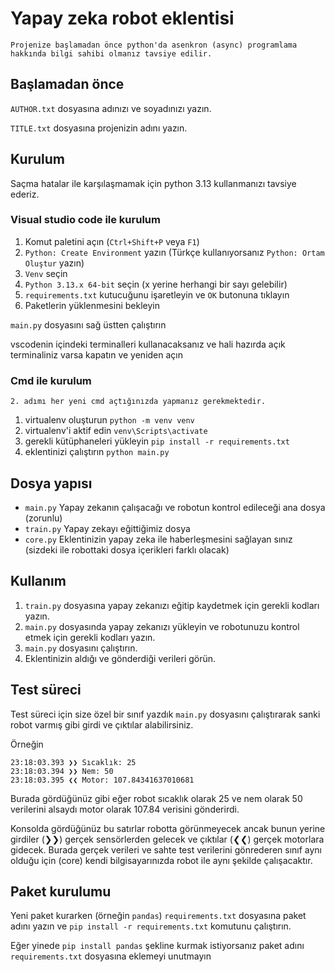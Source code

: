 # Yapay zeka robot eklentisi

```{tip}
Projenize başlamadan önce python'da asenkron (async) programlama hakkında bilgi sahibi olmanız tavsiye edilir.
```

## Başlamadan önce

`AUTHOR.txt` dosyasına adınızı ve soyadınızı yazın.

`TITLE.txt` dosyasına projenizin adını yazın.


## Kurulum

Saçma hatalar ile karşılaşmamak için python 3.13 kullanmanızı tavsiye ederiz.

### Visual studio code ile kurulum

1. Komut paletini açın (`Ctrl+Shift+P` veya `F1`)
2. `Python: Create Environment` yazın (Türkçe kullanıyorsanız `Python: Ortam Oluştur` yazın)
3. `Venv` seçin
4. `Python 3.13.x 64-bit` seçin (x yerine herhangi bir sayı gelebilir)
5. `requirements.txt` kutucuğunu işaretleyin ve `OK` butonuna tıklayın
6. Paketlerin yüklenmesini bekleyin

`main.py` dosyasını sağ üstten çalıştırın

vscodenin içindeki terminalleri kullanacaksanız ve hali hazırda açık terminaliniz varsa kapatın ve yeniden açın

### Cmd ile kurulum

```{warning}
2. adımı her yeni cmd açtığınızda yapmanız gerekmektedir.
```

1. virtualenv oluşturun `python -m venv venv`
2. virtualenv'i aktif edin `venv\Scripts\activate`
3. gerekli kütüphaneleri yükleyin `pip install -r requirements.txt`
4. eklentinizi çalıştırın `python main.py`

## Dosya yapısı

- `main.py` Yapay zekanın çalışacağı ve robotun kontrol edileceği ana dosya (zorunlu)
- `train.py` Yapay zekayı eğittiğimiz dosya
- `core.py` Eklentinizin yapay zeka ile haberleşmesini sağlayan sınız (sizdeki ile robottaki dosya içerikleri farklı olacak)

## Kullanım

1. `train.py` dosyasına yapay zekanızı eğitip kaydetmek için gerekli kodları yazın.
2. `main.py` dosyasında yapay zekanızı yükleyin ve robotunuzu kontrol etmek için gerekli kodları yazın.
3. `main.py` dosyasını çalıştırın.
4. Eklentinizin aldığı ve gönderdiği verileri görün.

## Test süreci

Test süreci için size özel bir sınıf yazdık `main.py` dosyasını çalıştırarak sanki robot varmış gibi girdi ve çıktılar alabilirsiniz.

Örneğin

```
23:18:03.393 ❯❯ Sıcaklık: 25
23:18:03.394 ❯❯ Nem: 50
23:18:03.395 ❮❮ Motor: 107.84341637010681
```

Burada gördüğünüz gibi eğer robot sıcaklık olarak 25 ve nem olarak 50 verilerini alsaydı motor olarak 107.84 verisini gönderirdi.

Konsolda gördüğünüz bu satırlar robotta görünmeyecek ancak bunun yerine girdiler (❯❯) gerçek sensörlerden gelecek ve
çıktılar (❮❮) gerçek motorlara gidecek. Burada gerçek verileri ve sahte test verilerini gönrederen sınıf aynı olduğu için (core) kendi bilgisayarınızda robot ile aynı şekilde çalışacaktır.

## Paket kurulumu

Yeni paket kurarken (örneğin `pandas`) `requirements.txt` dosyasına paket adını yazın ve `pip install -r requirements.txt` komutunu çalıştırın.

Eğer yinede `pip install pandas` şekline kurmak istiyorsanız paket adını `requirements.txt` dosyasına eklemeyi unutmayın
